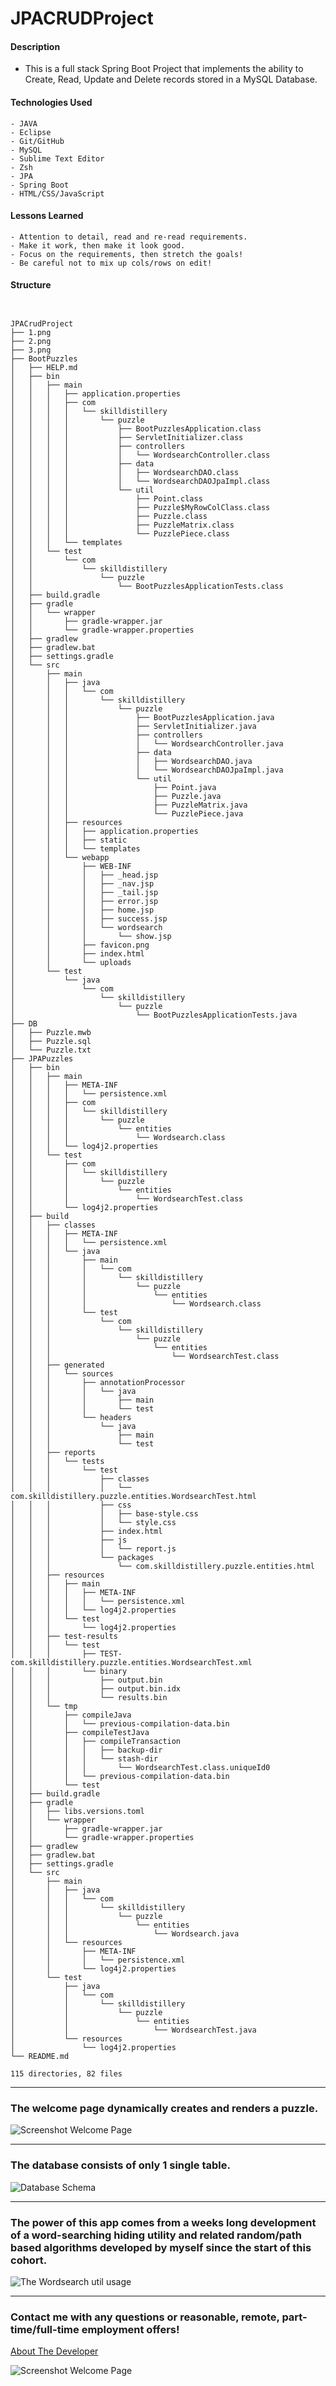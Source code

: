 # JPACRUDProject

#### Description

- This is a full stack Spring Boot Project that implements the ability to Create, Read, Update and Delete records stored in a MySQL Database.

#### Technologies Used

    - JAVA
    - Eclipse
    - Git/GitHub
    - MySQL
    - Sublime Text Editor
    - Zsh
    - JPA
    - Spring Boot
    - HTML/CSS/JavaScript

#### Lessons Learned

    - Attention to detail, read and re-read requirements.
    - Make it work, then make it look good.
    - Focus on the requirements, then stretch the goals!
    - Be careful not to mix up cols/rows on edit!

#### Structure

```


JPACrudProject
├── 1.png
├── 2.png
├── 3.png
├── BootPuzzles
│   ├── HELP.md
│   ├── bin
│   │   ├── main
│   │   │   ├── application.properties
│   │   │   ├── com
│   │   │   │   └── skilldistillery
│   │   │   │       └── puzzle
│   │   │   │           ├── BootPuzzlesApplication.class
│   │   │   │           ├── ServletInitializer.class
│   │   │   │           ├── controllers
│   │   │   │           │   └── WordsearchController.class
│   │   │   │           ├── data
│   │   │   │           │   ├── WordsearchDAO.class
│   │   │   │           │   └── WordsearchDAOJpaImpl.class
│   │   │   │           └── util
│   │   │   │               ├── Point.class
│   │   │   │               ├── Puzzle$MyRowColClass.class
│   │   │   │               ├── Puzzle.class
│   │   │   │               ├── PuzzleMatrix.class
│   │   │   │               └── PuzzlePiece.class
│   │   │   └── templates
│   │   └── test
│   │       └── com
│   │           └── skilldistillery
│   │               └── puzzle
│   │                   └── BootPuzzlesApplicationTests.class
│   ├── build.gradle
│   ├── gradle
│   │   └── wrapper
│   │       ├── gradle-wrapper.jar
│   │       └── gradle-wrapper.properties
│   ├── gradlew
│   ├── gradlew.bat
│   ├── settings.gradle
│   └── src
│       ├── main
│       │   ├── java
│       │   │   └── com
│       │   │       └── skilldistillery
│       │   │           └── puzzle
│       │   │               ├── BootPuzzlesApplication.java
│       │   │               ├── ServletInitializer.java
│       │   │               ├── controllers
│       │   │               │   └── WordsearchController.java
│       │   │               ├── data
│       │   │               │   ├── WordsearchDAO.java
│       │   │               │   └── WordsearchDAOJpaImpl.java
│       │   │               └── util
│       │   │                   ├── Point.java
│       │   │                   ├── Puzzle.java
│       │   │                   ├── PuzzleMatrix.java
│       │   │                   └── PuzzlePiece.java
│       │   ├── resources
│       │   │   ├── application.properties
│       │   │   ├── static
│       │   │   └── templates
│       │   └── webapp
│       │       ├── WEB-INF
│       │       │   ├── _head.jsp
│       │       │   ├── _nav.jsp
│       │       │   ├── _tail.jsp
│       │       │   ├── error.jsp
│       │       │   ├── home.jsp
│       │       │   ├── success.jsp
│       │       │   └── wordsearch
│       │       │       └── show.jsp
│       │       ├── favicon.png
│       │       ├── index.html
│       │       └── uploads
│       └── test
│           └── java
│               └── com
│                   └── skilldistillery
│                       └── puzzle
│                           └── BootPuzzlesApplicationTests.java
├── DB
│   ├── Puzzle.mwb
│   ├── Puzzle.sql
│   └── Puzzle.txt
├── JPAPuzzles
│   ├── bin
│   │   ├── main
│   │   │   ├── META-INF
│   │   │   │   └── persistence.xml
│   │   │   ├── com
│   │   │   │   └── skilldistillery
│   │   │   │       └── puzzle
│   │   │   │           └── entities
│   │   │   │               └── Wordsearch.class
│   │   │   └── log4j2.properties
│   │   └── test
│   │       ├── com
│   │       │   └── skilldistillery
│   │       │       └── puzzle
│   │       │           └── entities
│   │       │               └── WordsearchTest.class
│   │       └── log4j2.properties
│   ├── build
│   │   ├── classes
│   │   │   ├── META-INF
│   │   │   │   └── persistence.xml
│   │   │   └── java
│   │   │       ├── main
│   │   │       │   └── com
│   │   │       │       └── skilldistillery
│   │   │       │           └── puzzle
│   │   │       │               └── entities
│   │   │       │                   └── Wordsearch.class
│   │   │       └── test
│   │   │           └── com
│   │   │               └── skilldistillery
│   │   │                   └── puzzle
│   │   │                       └── entities
│   │   │                           └── WordsearchTest.class
│   │   ├── generated
│   │   │   └── sources
│   │   │       ├── annotationProcessor
│   │   │       │   └── java
│   │   │       │       ├── main
│   │   │       │       └── test
│   │   │       └── headers
│   │   │           └── java
│   │   │               ├── main
│   │   │               └── test
│   │   ├── reports
│   │   │   └── tests
│   │   │       └── test
│   │   │           ├── classes
│   │   │           │   └── com.skilldistillery.puzzle.entities.WordsearchTest.html
│   │   │           ├── css
│   │   │           │   ├── base-style.css
│   │   │           │   └── style.css
│   │   │           ├── index.html
│   │   │           ├── js
│   │   │           │   └── report.js
│   │   │           └── packages
│   │   │               └── com.skilldistillery.puzzle.entities.html
│   │   ├── resources
│   │   │   ├── main
│   │   │   │   ├── META-INF
│   │   │   │   │   └── persistence.xml
│   │   │   │   └── log4j2.properties
│   │   │   └── test
│   │   │       └── log4j2.properties
│   │   ├── test-results
│   │   │   └── test
│   │   │       ├── TEST-com.skilldistillery.puzzle.entities.WordsearchTest.xml
│   │   │       └── binary
│   │   │           ├── output.bin
│   │   │           ├── output.bin.idx
│   │   │           └── results.bin
│   │   └── tmp
│   │       ├── compileJava
│   │       │   └── previous-compilation-data.bin
│   │       ├── compileTestJava
│   │       │   ├── compileTransaction
│   │       │   │   ├── backup-dir
│   │       │   │   └── stash-dir
│   │       │   │       └── WordsearchTest.class.uniqueId0
│   │       │   └── previous-compilation-data.bin
│   │       └── test
│   ├── build.gradle
│   ├── gradle
│   │   ├── libs.versions.toml
│   │   └── wrapper
│   │       ├── gradle-wrapper.jar
│   │       └── gradle-wrapper.properties
│   ├── gradlew
│   ├── gradlew.bat
│   ├── settings.gradle
│   └── src
│       ├── main
│       │   ├── java
│       │   │   └── com
│       │   │       └── skilldistillery
│       │   │           └── puzzle
│       │   │               └── entities
│       │   │                   └── Wordsearch.java
│       │   └── resources
│       │       ├── META-INF
│       │       │   └── persistence.xml
│       │       └── log4j2.properties
│       └── test
│           ├── java
│           │   └── com
│           │       └── skilldistillery
│           │           └── puzzle
│           │               └── entities
│           │                   └── WordsearchTest.java
│           └── resources
│               └── log4j2.properties
└── README.md

115 directories, 82 files

```

<hr>

### The welcome page dynamically creates and renders a puzzle.

![Screenshot Welcome Page](1.png)

<hr>

### The database consists of only 1 single table.

![Database Schema](2.png)

<hr>

### The power of this app comes from a weeks long development of a word-searching hiding utility and related random/path based algorithms developed by myself since the start of this cohort.

![The Wordsearch util usage](3.png)

<hr>

### Contact me with any questions or reasonable, remote, part-time/full-time employment offers!

[About The Developer](https://github.com/pasciaks/)

![Screenshot Welcome Page](1.png)
